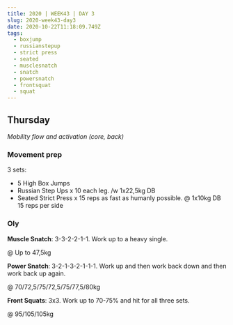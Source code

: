 ```yaml
---
title: 2020 | WEEK43 | DAY 3
slug: 2020-week43-day3
date: 2020-10-22T11:18:09.749Z
tags:
  - boxjump
  - russianstepup
  - strict press
  - seated
  - musclesnatch
  - snatch
  - powersnatch
  - frontsquat
  - squat
---
```

## Thursday

*Mobility flow and activation (core, back)*

### Movement prep

3 sets:

* 5 High Box Jumps
* Russian Step Ups x 10 each leg.  /w 1x22,5kg DB
* Seated Strict Press x 15 reps as fast as humanly possible. @ 1x10kg DB 15 reps per side

### Oly

**Muscle Snatch**: 3-3-2-2-1-1. Work up to a heavy single.

@ Up to 47,5kg

**Power Snatch**: 3-2-1-3-2-1-1-1. Work up and then work back down and then work back up again.

@ 70/72,5/75/72,5/75/77,5/80kg

**Front Squats**: 3x3. Work up to 70-75% and hit for all three sets.

@ 95/105/105kg